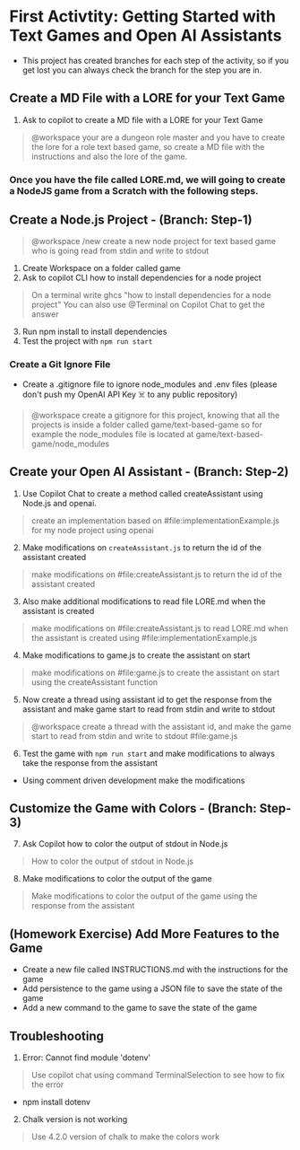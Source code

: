 # First Activtity: Getting Started with Text Games and Open AI Assistants

- This project has created branches for each step of the activity, so if you get lost you can always check the branch for the step you are in.

## Create a MD File with a LORE for your Text Game

1. Ask to copilot to create a MD file with a LORE for your Text Game

> @workspace your are a dungeon role master and you have to create the lore for a role text based game, so create a MD file with the instructions and also the lore of the game.

### Once you have the file called LORE.md, we will going to create a NodeJS game from a Scratch with the following steps.

## Create a Node.js Project - (Branch: Step-1)

> @workspace /new create a new node project for text based game who is going read from stdin and write to stdout

1. Create Workspace on a folder called game
2. Ask to copilot CLI how to install dependencies for a node project

> On a terminal write ghcs "how to install dependencies for a node project"
> You can also use @Terminal on Copilot Chat to get the answer

3. Run npm install to install dependencies
4. Test the project with `npm run start`

### Create a Git Ignore File 

- Create a .gitignore file to ignore node_modules and .env files (please don't push my OpenAI API Key ☠️ to any public repository)  

> @workspace create a gitignore for this project, knowing that all the projects is inside a folder called game/text-based-game so for example the node_modules file is located at game/text-based-game/node_modules

## Create your Open AI Assistant - (Branch: Step-2)

1. Use Copilot Chat to create a method called createAssistant using Node.js and openai.

> create an implementation based on #file:implementationExample.js for my node project using openai

2. Make modifications on `createAssistant.js` to return the id of the assistant created

> make modifications on #file:createAssistant.js to return the id of the assistant created

3. Also make additional modifications to read file LORE.md when the assistant is created

> make modifications on #file:createAssistant.js to read LORE.md when the assistant is created using #file:implementationExample.js

4. Make modifications to game.js to create the assistant on start

> make modifications on #file:game.js to create the assistant on start using the createAssistant function

5. Now create a thread using assistant id to get the response from the assistant and make game 
start to read from stdin and write to stdout

> @workspace create a thread with the assistant id, and make the game start to read from stdin and write to stdout #file:game.js

6. Test the game with `npm run start` and make modifications to always take the response from the assistant

- Using comment driven development make the modifications

## Customize the Game with Colors - (Branch: Step-3)

7. Ask Copilot how to color the output of stdout in Node.js

> How to color the output of stdout in Node.js 

8. Make modifications to color the output of the game

> Make modifications to color the output of the game using the response from the assistant

## (Homework Exercise) Add More Features to the Game

- Create a new file called INSTRUCTIONS.md with the instructions for the game
- Add persistence to the game using a JSON file to save the state of the game
- Add a new command to the game to save the state of the game

## Troubleshooting

1. Error: Cannot find module 'dotenv'

> Use copilot chat using command TerminalSelection to see how to fix the error
- npm install dotenv

2. Chalk version is not working

> Use 4.2.0 version of chalk to make the colors work
